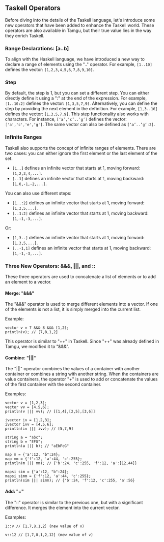 ## Taskell Operators

Before diving into the details of the Taskell language, let's introduce some new operators that have been added to enhance the Taskell world. These operators are also available in Tamgu, but their true value lies in the way they enrich Taskell.

### Range Declarations: [a..b]

To align with the Haskell language, we have introduced a new way to declare a range of elements using the ".." operator. For example, `[1..10]` defines the vector: `[1,2,3,4,5,6,7,8,9,10]`.

### Step

By default, the step is 1, but you can set a different step. You can either directly define it using a ":" at the end of the expression. For example, `[1..10:2]` defines the vector: `[1,3,5,7,9]`. Alternatively, you can define the step by providing the next element in the definition. For example, `[1,3..10]` defines the vector: `[1,3,5,7,9]`. This step functionality also works with characters. For instance, `[‘a’,’c’..’g’]` defines the vector: `['a','c','e','g']`. The same vector can also be defined as `[‘a’..’g’:2]`.

### Infinite Ranges

Taskell also supports the concept of infinite ranges of elements. There are two cases: you can either ignore the first element or the last element of the set.

- `[1..]` defines an infinite vector that starts at 1, moving forward: `[1,2,3,4,...]`.
- `[..1]` defines an infinite vector that starts at 1, moving backward: `[1,0,-1,-2,...]`.

You can also use different steps:

- `[1..:2]` defines an infinite vector that starts at 1, moving forward: `[1,3,5,...]`.
- `[..1:2]` defines an infinite vector that starts at 1, moving backward: `[1,-1,-3,...]`.

Or:

- `[1,3..]` defines an infinite vector that starts at 1, moving forward: `[1,3,5,...]`.
- `[..-1,1]` defines an infinite vector that starts at 1, moving backward: `[1,-1,-3,...]`.

### Three New Operators: &&&, |||, and ::

These three operators are used to concatenate a list of elements or to add an element to a vector.

#### Merge: "&&&"

The "&&&" operator is used to merge different elements into a vector. If one of the elements is not a list, it is simply merged into the current list.

Example:

```
vector v = 7 &&& 8 &&& [1,2];
println(v); // [7,8,1,2]
```

This operator is similar to "++" in Taskell. Since "++" was already defined in Tamgu, we modified it to "&&&".

#### Combine: "|||"

The "|||" operator combines the values of a container with another container or combines a string with another string. When the containers are value containers, the operator "+" is used to add or concatenate the values of the first container with the second container.

Examples:

```
vector v = [1,2,3];
vector vv = [4,5,6];
println(v ||| vv); // [[1,4],[2,5],[3,6]]

ivector iv = [1,2,3];
ivector ivv = [4,5,6];
println(iv ||| ivv); // [5,7,9]

string a = "abc";
string b = "EFG";
println(a ||| b); // "aEbFcG"

map m = {'a':12, "b":24};
map mm = {'f':12, 'a':44, 'c':255};
println(m ||| mm); // {'b':24, 'c':255, 'f':12, 'a':[12,44]}

mapsi sim = {'a':12, "b":24};
mapsi simm = {'f':12, 'a':44, 'c':255};
println(sim ||| simm); // {'b':24, 'f':12, 'c':255, 'a':56}
```

#### Add: "::"

The "::" operator is similar to the previous one, but with a significant difference. It merges the element into the current vector.

Examples:

```
1::v // [1,7,8,1,2] (new value of v)

v::12 // [1,7,8,1,2,12] (new value of v)
```